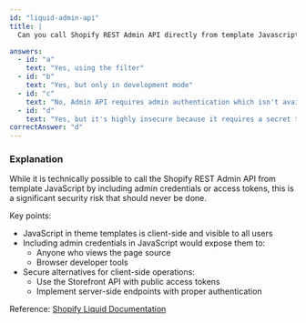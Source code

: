 ```yaml
---
id: "liquid-admin-api"
title: |
  Can you call Shopify REST Admin API directly from template Javascript? 🔒

answers:
  - id: "a"
    text: "Yes, using the filter"
  - id: "b"
    text: "Yes, but only in development mode"
  - id: "c"
    text: "No, Admin API requires admin authentication which isn't available in Liquid"
  - id: "d"
    text: "Yes, but it's highly insecure because it requires a secret token in the template"
correctAnswer: "d"
---
```


### Explanation

While it is technically possible to call the Shopify REST Admin API from template JavaScript by including admin credentials or access tokens, this is a significant security risk that should never be done.

Key points:
- JavaScript in theme templates is client-side and visible to all users
- Including admin credentials in JavaScript would expose them to:
  - Anyone who views the page source
  - Browser developer tools
- Secure alternatives for client-side operations:
  - Use the Storefront API with public access tokens
  - Implement server-side endpoints with proper authentication

Reference: [Shopify Liquid Documentation](https://shopify.dev/docs/themes/liquid/reference) 